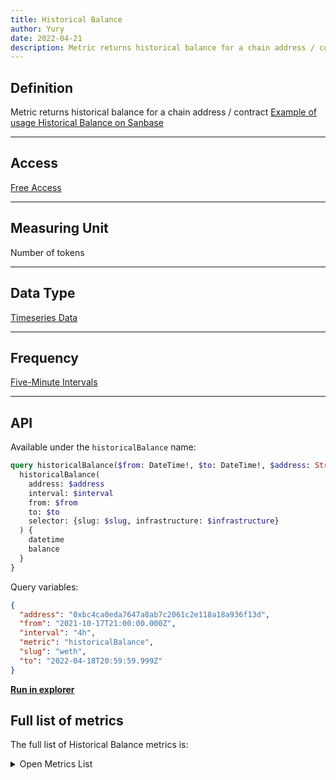 ```yaml
---
title: Historical Balance
author: Yury
date: 2022-04-21
description: Metric returns historical balance for a chain address / contract
---
```


## Definition

Metric returns historical balance for a chain address / contract
[Example of usage Historical Balance on Sanbase](https://app.santiment.net/labs/balance?address=0x876eabf441b2ee5b5b0554fd502a8e0600950cfa&assets[]=shiba-inu&from=2021-10-20T19%3A00%3A00.000Z&isLog=false&priceMetrics[]=shiba-inu&to=2022-04-21T18%3A59%3A59.999Z)

---

## Access

[Free Access](/metrics/details/access#free-access)

---

## Measuring Unit

Number of tokens

---

## Data Type

[Timeseries Data](/metrics/details/data-type#timeseries-data)

---

## Frequency

[Five-Minute Intervals](/metrics/details/frequency#five-minute-frequency)

---

## API

Available under the `historicalBalance` name:

```graphql
query historicalBalance($from: DateTime!, $to: DateTime!, $address: String!, $interval: interval!, $slug: String!, $infrastructure: String) {
  historicalBalance(
    address: $address
    interval: $interval
    from: $from
    to: $to
    selector: {slug: $slug, infrastructure: $infrastructure}
  ) {
    datetime
    balance
  }
}
```

Query variables:
```json
{
  "address": "0xbc4ca0eda7647a8ab7c2061c2e118a18a936f13d",
  "from": "2021-10-17T21:00:00.000Z",
  "interval": "4h",
  "metric": "historicalBalance",
  "slug": "weth",
  "to": "2022-04-18T20:59:59.999Z"
}
```

[**Run in explorer**](https://api.santiment.net/graphiql?query=query%20historicalBalance(%24from%3A%20DateTime!%2C%20%24to%3A%20DateTime!%2C%20%24address%3A%20String!%2C%20%24interval%3A%20interval!%2C%20%24slug%3A%20String!%2C%20%24infrastructure%3A%20String)%20%7B%0A%20%20historicalBalance(%0A%20%20%20%20address%3A%20%24address%0A%20%20%20%20interval%3A%20%24interval%0A%20%20%20%20from%3A%20%24from%0A%20%20%20%20to%3A%20%24to%0A%20%20%20%20selector%3A%20%7Bslug%3A%20%24slug%2C%20infrastructure%3A%20%24infrastructure%7D%0A%20%20)%20%7B%0A%20%20%20%20datetime%0A%20%20%20%20balance%0A%20%20%7D%0A%7D%0A&variables=%20%7B%0A%09%09%22address%22%3A%20%220xbc4ca0eda7647a8ab7c2061c2e118a18a936f13d%22%2C%0A%09%09%22from%22%3A%20%222021-10-17T21%3A00%3A00.000Z%22%2C%0A%09%09%22interval%22%3A%20%224h%22%2C%0A%09%09%22metric%22%3A%20%22historicalBalance%22%2C%0A%09%09%22slug%22%3A%20%22weth%22%2C%0A%09%09%22to%22%3A%20%222022-04-18T20%3A59%3A59.999Z%22%0A%09%7D)

## Full list of metrics

The full list of Historical Balance metrics is:

<Details>

<Summary>Open Metrics List</Summary>

- historical_balance
- historical_balance_changes

</Details>